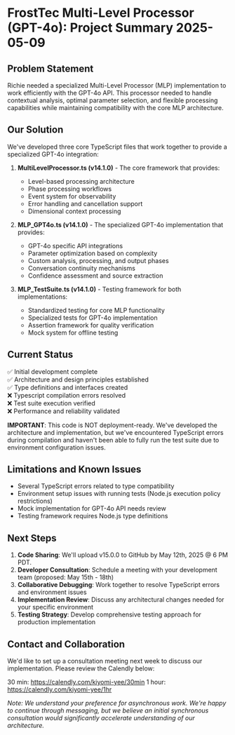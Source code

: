 # FrostTec Multi-Level Processor (GPT-4o): Project Summary 2025-05-09

## Problem Statement
Richie needed a specialized Multi-Level Processor (MLP) implementation to work efficiently with the GPT-4o API. This processor needed to handle contextual analysis, optimal parameter selection, and flexible processing capabilities while maintaining compatibility with the core MLP architecture.

## Our Solution
We've developed three core TypeScript files that work together to provide a specialized GPT-4o integration:

1. **MultiLevelProcessor.ts (v14.1.0)** - The core framework that provides:
   - Level-based processing architecture
   - Phase processing workflows
   - Event system for observability
   - Error handling and cancellation support
   - Dimensional context processing

2. **MLP_GPT4o.ts (v14.1.0)** - The specialized GPT-4o implementation that provides:
   - GPT-4o specific API integrations
   - Parameter optimization based on complexity
   - Custom analysis, processing, and output phases
   - Conversation continuity mechanisms
   - Confidence assessment and source extraction

3. **MLP_TestSuite.ts (v14.1.0)** - Testing framework for both implementations:
   - Standardized testing for core MLP functionality
   - Specialized tests for GPT-4o implementation
   - Assertion framework for quality verification
   - Mock system for offline testing

## Current Status
✅ Initial development complete  
✅ Architecture and design principles established  
✅ Type definitions and interfaces created  
❌ Typescript compilation errors resolved  
❌ Test suite execution verified  
❌ Performance and reliability validated  

**IMPORTANT**: This code is NOT deployment-ready. We've developed the architecture and implementation, but we've encountered TypeScript errors during compilation and haven't been able to fully run the test suite due to environment configuration issues.

## Limitations and Known Issues
- Several TypeScript errors related to type compatibility
- Environment setup issues with running tests (Node.js execution policy restrictions)
- Mock implementation for GPT-4o API needs review
- Testing framework requires Node.js type definitions

## Next Steps
1. **Code Sharing**: We'll upload v15.0.0  to GitHub by May 12th, 2025 @ 6 PM PDT.
2. **Developer Consultation**: Schedule a meeting with your development team (proposed: May 15th - 18th)
3. **Collaborative Debugging**: Work together to resolve TypeScript errors and environment issues
4. **Implementation Review**: Discuss any architectural changes needed for your specific environment
5. **Testing Strategy**: Develop comprehensive testing approach for production implementation

## Contact and Collaboration
We'd like to set up a consultation meeting next week to discuss our implementation. Please review the Calendly below:

30 min: https://calendly.com/kiyomi-yee/30min
1 hour: https://calendly.com/kiyomi-yee/1hr

*Note: We understand your preference for asynchronous work. We're happy to continue through messaging, but we believe an initial synchronous consultation would significantly accelerate understanding of our architecture.*
